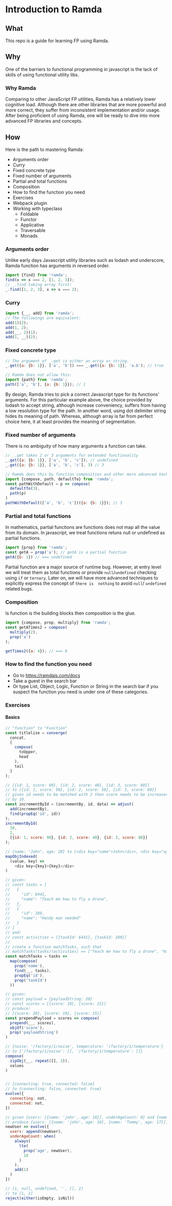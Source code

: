 # Introduction to Ramda

## What
This repo is a guide for learning FP using Ramda.

## Why
One of the barriers to functional programming in javascript is the lack of skills of using functional utility libs.

### Why Ramda
Comparing to other JavaScript FP utilities, Ramda has a relatively lower cognitive load.
Although there are other libraries that are more powerful and more correct, they suffer from inconsistent implementation and/or usage.
After being proficient of using Ramda, one will be ready to dive into more advanced FP libraries and concepts.

## How
Here is the path to mastering Ramda:
- Arguments order
- Curry
- Fixed concrete type
- Fixed number of arguments
- Partial and total functions
- Composition
- How to find the function you need
- Exercises
- Webpack plugin
- Working with typeclass
    - Foldable
    - Functor
    - Applicative
    - Traversable
    - Monads

### Arguments order
Unlike early days Javascript utility libraries such as lodash and underscore,
Ramda function has arguments in reversed order.
```js
import {find} from 'ramda';
find(x => x === 2, [1, 2, 3]);
// _.find taking array first:
_.find([1, 2, 3], x => x === 2);
```

### Curry
```js
import {__, add} from 'ramda';
// The followings are equivalent:
add(1)(2);
add(1, 2);
add(__, 2)(1);
add(1, __)(2);
```

### Fixed concrete type
```js
// The argument of _.get is either an array or string.
_.get({a: {b: 1}}, ['a', 'b']) === _.get({a: {b: 1}}, 'a.b'); // true

// Ramda does not allow this:
import {path} from 'ramda';
path(['a', 'b'], {a: {b: 1}}); // 1
```
By design, Ramda tries to pick a correct Javascript type for its functions'
arguments. For this particular example above, the choice provided by lodash
to accept string, although increase conveniency, suffers from having a low
resolution type for the path. In another word, using dot delimiter string
hides its meaning of path. Whereas, although array is far from perfect choice
here, it at least provides the meaning of segmentation.

### Fixed number of arguments
There is no ambiguity of how many arguments a function can take.
```js
// _.get takes 2 or 3 arguments for extended functionality
_.get({a: {b: 1}}, ['a', 'b', 'c']); // undefined
_.get({a: {b: 1}}, ['a', 'b', 'c'], 3) // 3

// Ramda does this by function composition and other more advanced technique(not in scope for this example):
import {compose, path, defaultTo} from 'ramda';
const pathWithDefault = p => compose(
  defaultTo(3),
  path(p)
)
pathWithDefault(['a', 'b', 'c'])({a: {b: 1}}); // 3
```

### Partial and total functions
In mathematics, partial functions are functions does not map all the value
from its domain. In javascript, we treat functions retuns null or undefined
as partial functions.
```js
import {prop} from 'ramda';
const getA = prop('a'); // getA is a partial function
getA({b: 1}) // === undefined
```
Partial function are a major source of runtime bug. However, at entry level
we will treat them as total functions or provide `null`/`undefined` checking
using `if` or `ternary`. Later on, we will have more advanced techniques
to explicitly express the concept of `there is  nothing` to avoid `null`/
`undefined` related bugs.

### Composition
Is function is the building blocks then composition is the glue.
```js
import {compose, prop, multiply} from 'ramda';
const getATimes2 = compose(
  multiply(2),
  prop('a')
);

getTimes2({a: 4}); // === 8
```

### How to find the function you need
- Go to https://ramdajs.com/docs
- Take a guest in the search bar
- Or type List, Object, Logic, Function or String in the search bar if you suspect the function you need is under one of these categories.

### Exercises
#### Basics
```js
// "function" to "Function"
const titlelize = converge(
  concat,
  [
    compose(
      toUpper,
      head
    ),
    tail
  ]
);

// [{id: 1, score: 90}, {id: 2, score: 40}, {id: 3, score: 80}]
// to [{id: 1, score: 90}, {id: 2, score: 50}, {id: 3, score: 80}]
// given id needs to be matched with 2 then score needs to be increased
// by 10.
const incrementById = (incrementBy, id, data) => adjust(
  add(incrementBy),
  find(propEq('id', id))
);
incrementById(
  10,
  2,
  [{id: 1, score: 90}, {id: 2, score: 40}, {id: 3, score: 80}]
);

// {name: "John", age: 20} to [<div key="name">John</div>, <div key="age">20</div>]
mapObjIndexed(
  (value, key) =>
    <div key={key}>{key}</div>
)

// given:
// const tasks = [
//   {
//     "id": 6441,
//     "name": "Teach me how to fly a drone",
//   },
//   {
//     "id": 289,
//     "name": "Handy man needed"
//   }
// ]
// and:
// const activities = [{taskId: 6441}, {taskId: 289}]
//
// create a function matchTasks, such that
// matchTasks(tasks)(activities) == ["Teach me how to fly a drone", "Handy man needed"]
const matchTasks = tasks =>
  map(compose(
    prop('name'),
    find(__, tasks),
    propEq('id'),
    prop('taskId')
  ))

// given:
// const payload = {payloadString: 20}
// const scores = [{score: 10}, {score: 15}]
// produce:
// [{score: 20}, {score: 10}, {score: 15}]
const prependPayload = scores => compose(
  prepend(__, scores),
  objOf('score'),
  prop('payloadString')
)

// {noise: '/factory/1/noise', temperature: '/factory/1/temperature'}
// to {'/factory/1/noise': [], '/factory/1/temperature': []}
compose(
  zipObj(__, repeat([], 2)),
  values
)


// {connecting: true, connected: false}
// to {connecting: false, connected: true}
evolve({
  connecting: not,
  connected: not,
})

// given {users: [{name: 'john', age: 18}], underAgeCount: 0} and {name: 'Tommy', age: 17}
// produce {users: [{name: 'john', age: 18}, {name: 'Tommy', age: 17}], underAgeCount: 1}
newUser => evolve({
  users: append(newUser),
  underAgeCount: when(
    always(
      lte(
        prop('age', newUser),
        18
      )
    ),
    add(1)
  )
})

// [1, null, undefined, '', [], 2]
// to [1, 2]
reject(either(isEmpty, isNil))
```
